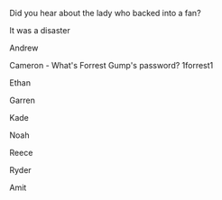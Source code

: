 Did you hear about the lady who backed into a fan?

It was a disaster


Andrew

Cameron - What's Forrest Gump's password? 1forrest1

Ethan

Garren

Kade

Noah

Reece

Ryder

Amit
